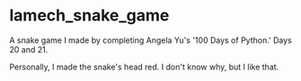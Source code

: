 # lamech_snake_game

A snake game I made by completing Angela Yu's '100 Days of Python.'
Days 20 and 21.

Personally, I made the snake's head red. I don't know why, but I like that.
